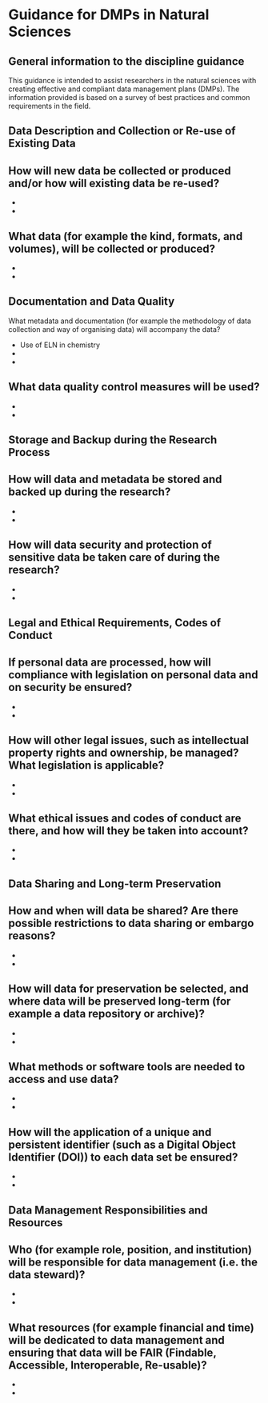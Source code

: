 # Guidance for DMPs in Natural Sciences

## General information to the discipline guidance

This guidance is intended to assist researchers in the natural sciences with creating effective and compliant data management plans (DMPs). The information provided is based on a survey of best practices and common requirements in the field.

## Data Description and Collection or Re-use of Existing Data

How will new data be collected or produced and/or how will existing data be re-used?
-
-
-
What data (for example the kind, formats, and volumes), will be collected or produced?
-
-
-

## Documentation and Data Quality

What metadata and documentation (for example the methodology of data collection and way of organising data) will accompany the data?
- Use of ELN in chemistry
- 
- 
What data quality control measures will be used?
-
-
-

## Storage and Backup during the Research Process
How will data and metadata be stored and backed up during the research?
-
-
-
How will data security and protection of sensitive data be taken care of during the research?
-
-
-

## Legal and Ethical Requirements, Codes of Conduct

If personal data are processed, how will compliance with legislation on personal data and on security be ensured?
-
-
-
How will other legal issues, such as intellectual property rights and ownership, be managed? What legislation is applicable?
-
-
-
What ethical issues and codes of conduct are there, and how will they be taken into account?
-
-
-

## Data Sharing and Long-term Preservation
How and when will data be shared? Are there possible restrictions to data sharing or embargo reasons?
-
-
-
How will data for preservation be selected, and where data will be preserved long-term (for example a data repository or archive)?
-
-
-
What methods or software tools are needed to access and use data?
-
-
-
How will the application of a unique and persistent identifier (such as a Digital Object Identifier (DOI)) to each data set be ensured?
-
-
-

## Data Management Responsibilities and Resources
Who (for example role, position, and institution) will be responsible for data management (i.e. the data steward)?
-
-
-
What resources (for example financial and time) will be dedicated to data management and ensuring that data will be FAIR (Findable, Accessible, Interoperable, Re-usable)?
-
-
-
